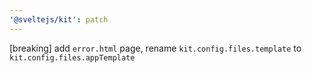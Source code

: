 ```yaml
---
'@sveltejs/kit': patch
---
```


[breaking] add `error.html` page, rename `kit.config.files.template` to `kit.config.files.appTemplate`
